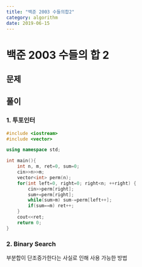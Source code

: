 ```yaml
---
title: "백준 2003 수들의합2"
category: algorithm
date: 2019-06-15
---
```


# 백준 2003 수들의 합 2

## 문제 

## 풀이 

### 1. 투포인터 

```cpp
#include <iostream>
#include <vector>

using namespace std;

int main(){
    int n, m, ret=0, sum=0;
    cin>>n>>m;
    vector<int> perm(n);
    for(int left=0, right=0; right<n; ++right) {
        cin>>perm[right];
        sum+=perm[right];
        while(sum>m) sum-=perm[left++];
        if(sum==m) ret++;
    }
    cout<<ret;
    return 0;
}
```



### 2. Binary Search 

부분합이 단조증가한다는 사실로 인해 사용 가능한 방법



